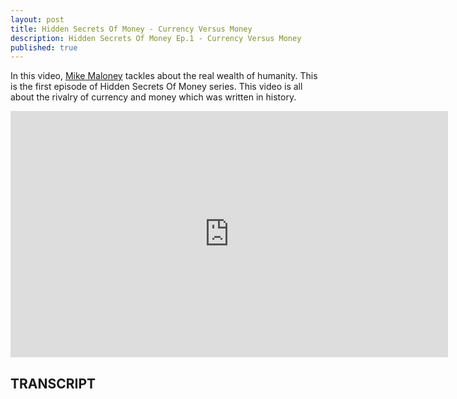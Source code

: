 ```yaml
---
layout: post
title: Hidden Secrets Of Money - Currency Versus Money
description: Hidden Secrets Of Money Ep.1 - Currency Versus Money
published: true
---
```


<p>In this video, <a href="/michael-maloney/">Mike Maloney</a> tackles about the real wealth of humanity. This is the first episode of Hidden Secrets Of Money series. This video is all about the rivalry of currency and money which was written in history.</p>

<center><iframe width="700" height="394" src="https://www.youtube.com/embed/DyV0OfU3-FU" frameborder="0" allowfullscreen></iframe></center>

<h2>TRANSCRIPT</h2>
